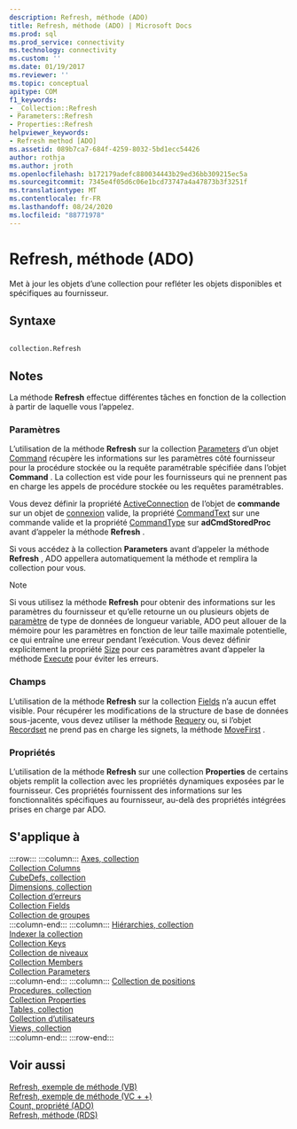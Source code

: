 ```yaml
---
description: Refresh, méthode (ADO)
title: Refresh, méthode (ADO) | Microsoft Docs
ms.prod: sql
ms.prod_service: connectivity
ms.technology: connectivity
ms.custom: ''
ms.date: 01/19/2017
ms.reviewer: ''
ms.topic: conceptual
apitype: COM
f1_keywords:
- _Collection::Refresh
- Parameters::Refresh
- Properties::Refresh
helpviewer_keywords:
- Refresh method [ADO]
ms.assetid: 089b7ca7-684f-4259-8032-5bd1ecc54426
author: rothja
ms.author: jroth
ms.openlocfilehash: b172179adefc880034443b29ed36bb309215ec5a
ms.sourcegitcommit: 7345e4f05d6c06e1bcd73747a4a47873b3f3251f
ms.translationtype: MT
ms.contentlocale: fr-FR
ms.lasthandoff: 08/24/2020
ms.locfileid: "88771978"
---
```

# <a name="refresh-method-ado"></a>Refresh, méthode (ADO)
Met à jour les objets d’une collection pour refléter les objets disponibles et spécifiques au fournisseur.  
  
## <a name="syntax"></a>Syntaxe  
  
```  
  
collection.Refresh  
```  
  
## <a name="remarks"></a>Notes  
 La méthode **Refresh** effectue différentes tâches en fonction de la collection à partir de laquelle vous l’appelez.  
  
### <a name="parameters"></a>Paramètres  
 L’utilisation de la méthode **Refresh** sur la collection [Parameters](./parameters-collection-ado.md) d’un objet [Command](./command-object-ado.md) récupère les informations sur les paramètres côté fournisseur pour la procédure stockée ou la requête paramétrable spécifiée dans l’objet **Command** . La collection est vide pour les fournisseurs qui ne prennent pas en charge les appels de procédure stockée ou les requêtes paramétrables.  
  
 Vous devez définir la propriété [ActiveConnection](./activeconnection-property-ado.md) de l’objet de **commande** sur un objet de [connexion](./connection-object-ado.md) valide, la propriété [CommandText](./commandtext-property-ado.md) sur une commande valide et la propriété [CommandType](./commandtype-property-ado.md) sur **adCmdStoredProc** avant d’appeler la méthode **Refresh** .  
  
 Si vous accédez à la collection **Parameters** avant d’appeler la méthode **Refresh** , ADO appellera automatiquement la méthode et remplira la collection pour vous.  
  
> [!NOTE]
>  Si vous utilisez la méthode **Refresh** pour obtenir des informations sur les paramètres du fournisseur et qu’elle retourne un ou plusieurs objets de [paramètre](./parameter-object.md) de type de données de longueur variable, ADO peut allouer de la mémoire pour les paramètres en fonction de leur taille maximale potentielle, ce qui entraîne une erreur pendant l’exécution. Vous devez définir explicitement la propriété [Size](./size-property-ado-parameter.md) pour ces paramètres avant d’appeler la méthode [Execute](./execute-method-ado-command.md) pour éviter les erreurs.  
  
### <a name="fields"></a>Champs  
 L’utilisation de la méthode **Refresh** sur la collection [Fields](./fields-collection-ado.md) n’a aucun effet visible. Pour récupérer les modifications de la structure de base de données sous-jacente, vous devez utiliser la méthode [Requery](./requery-method.md) ou, si l’objet [Recordset](./recordset-object-ado.md) ne prend pas en charge les signets, la méthode [MoveFirst](./movefirst-movelast-movenext-and-moveprevious-methods-ado.md) .  
  
### <a name="properties"></a>Propriétés  
 L’utilisation de la méthode **Refresh** sur une collection **Properties** de certains objets remplit la collection avec les propriétés dynamiques exposées par le fournisseur. Ces propriétés fournissent des informations sur les fonctionnalités spécifiques au fournisseur, au-delà des propriétés intégrées prises en charge par ADO.  
  
## <a name="applies-to"></a>S'applique à  

:::row:::
    :::column:::
        [Axes, collection](../ado-md-api/axes-collection-ado-md.md)  
        [Collection Columns](../adox-api/columns-collection-adox.md)  
        [CubeDefs, collection](../ado-md-api/cubedefs-collection-ado-md.md)  
        [Dimensions, collection](../ado-md-api/dimensions-collection-ado-md.md)  
        [Collection d’erreurs](./errors-collection-ado.md)  
        [Collection Fields](./fields-collection-ado.md)  
        [Collection de groupes](../adox-api/groups-collection-adox.md)  
    :::column-end:::
    :::column:::
        [Hiérarchies, collection](../ado-md-api/hierarchies-collection-ado-md.md)  
        [Indexer la collection](../adox-api/indexes-collection-adox.md)  
        [Collection Keys](../adox-api/keys-collection-adox.md)  
        [Collection de niveaux](../ado-md-api/levels-collection-ado-md.md)  
        [Collection Members](../ado-md-api/members-collection-ado-md.md)  
        [Collection Parameters](./parameters-collection-ado.md)  
    :::column-end:::
    :::column:::
        [Collection de positions](../ado-md-api/positions-collection-ado-md.md)  
        [Procedures, collection](../adox-api/procedures-collection-adox.md)  
        [Collection Properties](./properties-collection-ado.md)  
        [Tables, collection](../adox-api/tables-collection-adox.md)  
        [Collection d’utilisateurs](../adox-api/users-collection-adox.md)  
        [Views, collection](../adox-api/views-collection-adox.md)  
    :::column-end:::
:::row-end:::

## <a name="see-also"></a>Voir aussi  
 [Refresh, exemple de méthode (VB)](./refresh-method-example-vb.md)   
 [Refresh, exemple de méthode (VC + +)](./refresh-method-example-vc.md)   
 [Count, propriété (ADO)](./count-property-ado.md)   
 [Refresh, méthode (RDS)](../rds-api/refresh-method-rds.md)